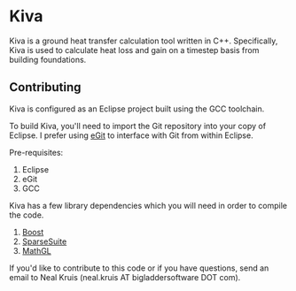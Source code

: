 Kiva
====

Kiva is a ground heat transfer calculation tool written in C++. Specifically, Kiva is used
to calculate heat loss and gain on a timestep basis from building foundations.

Contributing
------------

Kiva is configured as an Eclipse project built using the GCC toolchain.

To build Kiva, you'll need to import the Git repository into your copy of Eclipse. I prefer using [eGit](http://www.eclipse.org/egit/) to interface with Git from within Eclipse.

Pre-requisites:

1. Eclipse
2. eGit
3. GCC

Kiva has a few library dependencies which you will need in order to compile the code.

1. [Boost](http://www.boost.org/)
2. [SparseSuite](http://www.cise.ufl.edu/research/sparse/umfpack/)
3. [MathGL](http://mathgl.sourceforge.net/)

If you'd like to contribute to this code or if you have questions, send an email to Neal 
Kruis (neal.kruis AT bigladdersoftware DOT com).
